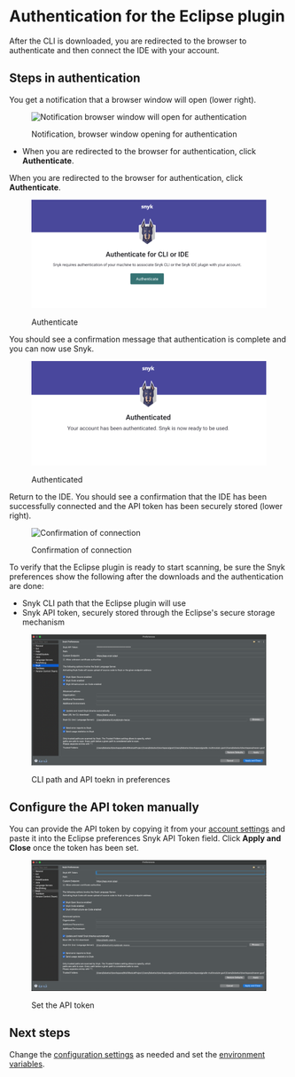 # Authentication for the Eclipse plugin

After the CLI is downloaded, you are redirected to the browser to authenticate and then connect the IDE with your account.

## Steps in authentication

You get a notification that a browser window will open (lower right).

<figure><img src="../../../.gitbook/assets/Screenshot 2022-05-13 at 11.29.37.png" alt="Notification browser window will open for authentication"><figcaption><p>Notification, browser window opening for authentication</p></figcaption></figure>

* When you are redirected to the browser for authentication, click **Authenticate**.

When you are redirected to the browser for authentication, click **Authenticate**.

<figure><img src="../../../.gitbook/assets/authenticate-23-06.png" alt="Authenticate"><figcaption><p>Authenticate</p></figcaption></figure>

You should see a confirmation message that authentication is complete and you can now use Snyk.

<figure><img src="../../../.gitbook/assets/authentication-complete-23-06.png" alt="Authenticated"><figcaption><p>Authenticated</p></figcaption></figure>

Return to the IDE. You should see a confirmation that the IDE has been successfully connected and the API token has been securely stored (lower right).

<figure><img src="../../../.gitbook/assets/Screenshot 2022-05-13 at 11.30.54.png" alt="Confirmation of connection"><figcaption><p>Confirmation of connection</p></figcaption></figure>

To verify that the Eclipse plugin is ready to start scanning, be sure the Snyk preferences show the following after the downloads and the authentication are done:

* Snyk CLI path that the Eclipse plugin will use
* Snyk API token, securely stored through the Eclipse's secure storage mechanism

<figure><img src="../../../.gitbook/assets/image (347).png" alt="CLI path and API token in preferences"><figcaption><p>CLI path and API toekn in preferences</p></figcaption></figure>

## Configure the API token manually

You can provide the API token by copying it from your [account settings](https://app.snyk.io/account) and paste it into the Eclipse preferences Snyk API Token field. Click **Apply and Close** once the token has been set.

<figure><img src="../../../.gitbook/assets/image (1) (6).png" alt="Set the API token"><figcaption><p>Set the API token</p></figcaption></figure>

## Next steps

Change the [configuration settings](https://docs.snyk.io/ide-tools/eclipse-plugin/configuration-of-the-eclipse-plugin) as needed and set the [environment variables](https://docs.snyk.io/ide-tools/eclipse-plugin/environment-variables-for-the-eclipse-plugin).
